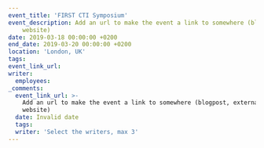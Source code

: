 ```yaml
---
event_title: 'FIRST CTI Symposium'
event_description: Add an url to make the event a link to somewhere (blogpost, external
    website)
date: 2019-03-18 00:00:00 +0200
end_date: 2019-03-20 00:00:00 +0200
location: 'London, UK'
tags:
event_link_url:
writer:
  employees:
_comments:
  event_link_url: >-
    Add an url to make the event a link to somewhere (blogpost, external
    website)
  date: Invalid date
  tags:
  writer: 'Select the writers, max 3'
---
```


